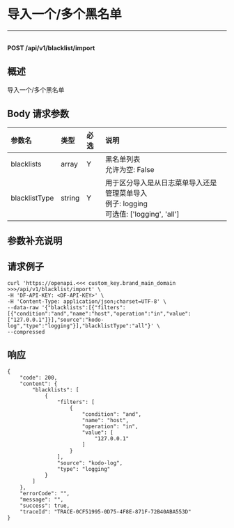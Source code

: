 # 导入一个/多个黑名单

---

<br />**POST /api/v1/blacklist/import**

## 概述
导入一个/多个黑名单




## Body 请求参数

| 参数名        | 类型     | 必选   | 说明              |
|:-----------|:-------|:-----|:----------------|
| blacklists | array | Y | 黑名单列表<br>允许为空: False <br> |
| blacklistType | string | Y | 用于区分导入是从日志菜单导入还是管理菜单导入<br>例子: logging <br>可选值: ['logging', 'all'] <br> |

## 参数补充说明





## 请求例子
```shell
curl 'https://openapi.<<< custom_key.brand_main_domain >>>/api/v1/blacklist/import' \
-H 'DF-API-KEY: <DF-API-KEY>' \
-H 'Content-Type: application/json;charset=UTF-8' \
--data-raw '{"blacklists":[{"filters":[{"condition":"and","name":"host","operation":"in","value":["127.0.0.1"]}],"source":"kodo-log","type":"logging"}],"blacklistType":"all"}' \
--compressed
```




## 响应
```shell
{
    "code": 200,
    "content": {
        "blacklists": [
            {
                "filters": [
                    {
                        "condition": "and",
                        "name": "host",
                        "operation": "in",
                        "value": [
                            "127.0.0.1"
                        ]
                    }
                ],
                "source": "kodo-log",
                "type": "logging"
            }
        ]
    },
    "errorCode": "",
    "message": "",
    "success": true,
    "traceId": "TRACE-0CF51995-0D75-4F8E-871F-72B40ABA553D"
} 
```




